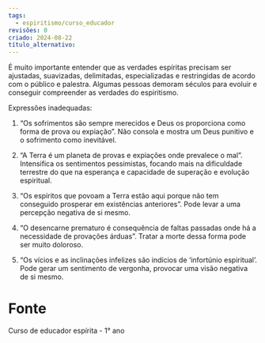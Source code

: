 ```yaml
---
tags:
  - espiritismo/curso_educador
revisões: 0
criado: 2024-08-22
título_alternativo:
---
```

É muito importante entender que as verdades espíritas precisam ser ajustadas, suavizadas, delimitadas, especializadas e restringidas de acordo com o público e palestra. Algumas pessoas demoram séculos para evoluir e conseguir compreender as verdades do espiritismo.

Expressões inadequadas:
1. “Os sofrimentos são sempre merecidos e Deus os proporciona como forma de prova ou expiação”. Não consola e mostra um Deus punitivo e o sofrimento como inevitável.

2. “A Terra é um planeta de provas e expiações onde prevalece o mal”. Intensifica os sentimentos pessimistas, focando mais na dificuldade terrestre do que na esperança e capacidade de superação e evolução espiritual.

3. “Os espíritos que povoam a Terra estão aqui porque não tem conseguido prosperar em existências anteriores”. Pode levar a uma percepção negativa de si mesmo.

4. “O desencarne prematuro é consequência de faltas passadas onde há a necessidade de provações árduas”. Tratar a morte dessa forma pode ser muito doloroso.

5. “Os vícios e as inclinações infelizes são indícios de ‘infortúnio espiritual’. Pode gerar um sentimento de vergonha, provocar uma visão negativa de si mesmo.
# Fonte
Curso de educador espírita - 1° ano